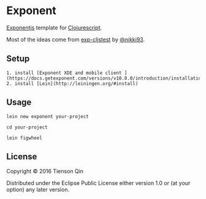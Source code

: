 # Exponent

[Exponentjs](https://getexponent.com/) template for [Clojurescript](http://clojurescript.org/).

Most of the ideas come from [exp-cljstest](https://github.com/exponentjs/exp-cljstest) by [@nikki93](https://github.com/nikki93).

## Setup
    1. install [Exponent XDE and mobile client ](https://docs.getexponent.com/versions/v10.0.0/introduction/installation.html)
    2. install [Lein](http://leiningen.org/#install)

## Usage

```shell
lein new exponent your-project

cd your-project

lein figwheel
```

## License

Copyright © 2016 Tienson Qin

Distributed under the Eclipse Public License either version 1.0 or (at
your option) any later version.
